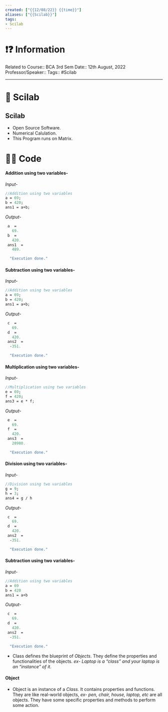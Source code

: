 ```yaml
---
created: ["{{12/08/22}} {{time}}"]
aliases: ["{{Scilab}}"]
tags:
- Scilab
---
```


# ❗❓ Information
Related to Course:: BCA 3rd Sem
Date:: 12th August, 2022
Professor/Speaker::
Tags:: #Scilab

---
# 📑 Scilab

## Scilab
- Open Source Software.
- Numerical Calulation.
- This Program runs on Matrix.

# 👨‍💻 Code
#### Addition using two variables-
*Input-*
```scilab
//Addition using two variables
a = 69;
b = 420;
ans1 = a+b;
```

*Output-*
```scilab
 a  = 
   69.
 b  = 
   420.
 ans1  = 
   489.

  "Execution done."
```

#### Subtraction using two variables-
*Input-*
```scilab
//Addition using two variables
a = 69;
b = 420;
ans1 = a+b;
```

*Output-*
```scilab
 c  = 
   69.
 d  = 
   420.
 ans2  = 
  -351.

  "Execution done."
```

#### Multiplication using two variables-
*Input-*
```scilab
//Multiplication using two variables
e = 69;
f = 420;
ans3 = e * f;
```

*Output-*
```scilab
 e  = 
   69.
 f  = 
   420.
 ans3  = 
   28980.

  "Execution done."
```

#### Division using two variables-
*Input-*
```scilab
//Division using two variables
g = 9;
h = 3;
ans4 = g / h
```

*Output-*
```scilab
 c  = 
   69.
 d  = 
   420.
 ans2  = 
  -351.

  "Execution done."
```

#### Subtraction using two variables-
*Input-*
```scilab
//Addition using two variables
a = 69
b = 420
ans1 = a+b
```

*Output-*
```scilab
 c  = 
   69.
 d  = 
   420.
 ans2  = 
  -351.

  "Execution done."
```

- Class defines the blueprint of *Objects*. They define the properties and functionalities of the objects. *ex- Laptop is a “class” and your laptop is an “instance” of it.*

#### Object 
- Object is an instance of a *Class.* It contains properties and functions. They are like real-world objects, *ex- pen, chair, house, laptop, etc* are all objects. They have some specific properties and methods to perform some action.
